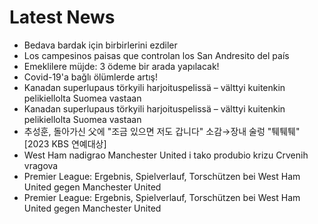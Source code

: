 # Latest News
-  Bedava bardak için birbirlerini ezdiler
-  Los campesinos paisas que controlan los San Andresito del país
-  Emeklilere müjde: 3 ödeme bir arada yapılacak!
-  Covid-19'a bağlı ölümlerde artış!
-  Kanadan superlupaus törkyili harjoituspelissä – välttyi kuitenkin pelikiellolta Suomea vastaan
-  Kanadan superlupaus törkyili harjoituspelissä – välttyi kuitenkin pelikiellolta Suomea vastaan
-  추성훈, 돌아가신 父에 "조금 있으면 저도 갑니다" 소감→장내 술렁 "퉤퉤퉤" [2023 KBS 연예대상]
-  West Ham nadigrao Manchester United i tako produbio krizu Crvenih vragova
-  Premier League: Ergebnis, Spielverlauf, Torschützen bei West Ham United gegen Manchester United
-  Premier League: Ergebnis, Spielverlauf, Torschützen bei West Ham United gegen Manchester United

